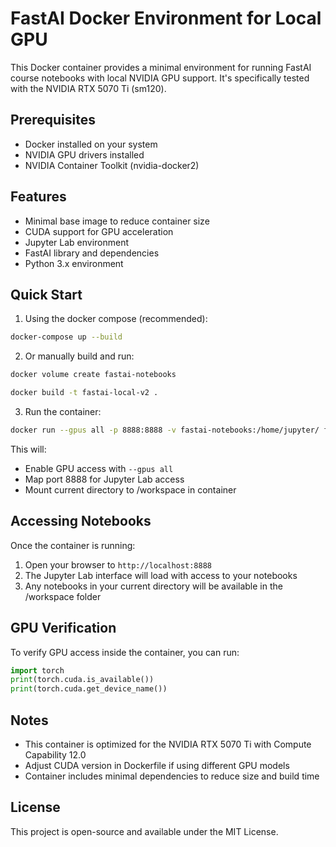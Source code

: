 # FastAI Docker Environment for Local GPU

This Docker container provides a minimal environment for running FastAI course notebooks with local NVIDIA GPU support. It's specifically tested with the NVIDIA RTX 5070 Ti (sm120).

## Prerequisites

- Docker installed on your system
- NVIDIA GPU drivers installed
- NVIDIA Container Toolkit (nvidia-docker2)

## Features

- Minimal base image to reduce container size
- CUDA support for GPU acceleration
- Jupyter Lab environment
- FastAI library and dependencies
- Python 3.x environment

## Quick Start

1. Using the docker compose (recommended):

```bash
docker-compose up --build
```

2. Or manually build and run:

```bash
docker volume create fastai-notebooks
```

```bash
docker build -t fastai-local-v2 .
```

3. Run the container:

```bash
docker run --gpus all -p 8888:8888 -v fastai-notebooks:/home/jupyter/ fastai-local-v2
```

This will:

- Enable GPU access with `--gpus all`
- Map port 8888 for Jupyter Lab access
- Mount current directory to /workspace in container

## Accessing Notebooks

Once the container is running:

1. Open your browser to `http://localhost:8888`
2. The Jupyter Lab interface will load with access to your notebooks
3. Any notebooks in your current directory will be available in the /workspace folder

## GPU Verification

To verify GPU access inside the container, you can run:

```python
import torch
print(torch.cuda.is_available())
print(torch.cuda.get_device_name())
```

## Notes

- This container is optimized for the NVIDIA RTX 5070 Ti with Compute Capability 12.0
- Adjust CUDA version in Dockerfile if using different GPU models
- Container includes minimal dependencies to reduce size and build time

## License

This project is open-source and available under the MIT License.
